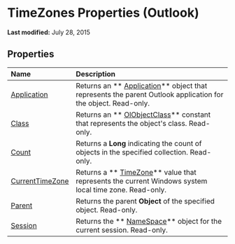 
# TimeZones Properties (Outlook)

 **Last modified:** July 28, 2015


## Properties



|**Name**|**Description**|
|:-----|:-----|
| [Application](dffe9b97-2945-e479-6d03-c6166e29674b.md)|Returns an  ** [Application](797003e7-ecd1-eccb-eaaf-32d6ddde8348.md)** object that represents the parent Outlook application for the object. Read-only.|
| [Class](531ba223-649f-8fbe-35de-240680ffabc1.md)|Returns an  ** [OlObjectClass](33d724b3-df3c-2a7f-a80f-93b66d96f588.md)** constant that represents the object's class. Read-only.|
| [Count](be4bd1d0-e9a9-0b9d-0b9e-1c8085a50f9f.md)|Returns a  **Long** indicating the count of objects in the specified collection. Read-only.|
| [CurrentTimeZone](edd88919-3afb-1896-ffcc-f0de21035a5f.md)|Returns a  ** [TimeZone](b27da70d-e545-cc13-9529-cfd327ab7a7c.md)** value that represents the current Windows system local time zone. Read-only.|
| [Parent](7b5c4899-3d0b-9014-7341-b8faeeb39674.md)|Returns the parent  **Object** of the specified object. Read-only.|
| [Session](e4d6ca4d-914d-405c-8765-6ca1f97a9472.md)|Returns the  ** [NameSpace](f0dcaa19-07f5-5d42-a3bf-2e42b7885644.md)** object for the current session. Read-only.|
